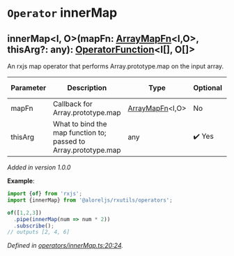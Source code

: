 # `Operator` innerMap

## innerMap\<I, O>(mapFn: [ArrayMapFn](https://github.com/Alorel/rxutils/blob/14b60f9/src/types/ArrayMapFn.ts#L5)\<I,O>, thisArg?: any): [OperatorFunction](https://rxjs.dev/api/index/interface/OperatorFunction)\<I[], O[]>

An rxjs map operator that performs Array.prototype.map on the input array.

| **Parameter** | **Description** | **Type** | **Optional** | **Default value** |
|---------------|-----------------|----------|--------------|-------------------|
| mapFn | Callback for Array.prototype.map | <span>[ArrayMapFn](https://github.com/Alorel/rxutils/blob/14b60f9/src/types/ArrayMapFn.ts#L5)\<I,O></span> | No |  |
| thisArg | What to bind the map function to; passed to Array.prototype.map | <span>any</span> | :heavy_check_mark: Yes |  |

*Added in version 1.0.0*

**Example**:
```typescript
import {of} from 'rxjs';
import {innerMap} from '@aloreljs/rxutils/operators';

of([1,2,3])
  .pipe(innerMap(num => num * 2))
  .subscribe();
// outputs [2, 4, 6]
```

*Defined in [operators/innerMap.ts:20:24](https://github.com/Alorel/rxutils/blob/14b60f9/src/operators/innerMap.ts#L20).*